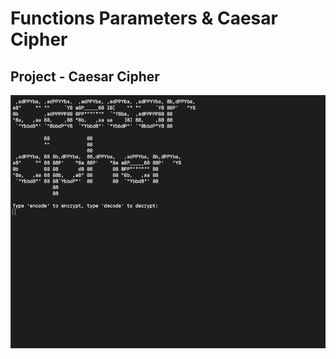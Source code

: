 <h1>Functions Parameters & Caesar Cipher</h1>
<h2>Project - Caesar Cipher</h2>
<img src="caesar-cipher.gif"> 
